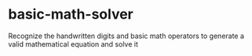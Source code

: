 # basic-math-solver
Recognize the handwritten digits and basic math operators to generate a valid mathematical equation and solve it

